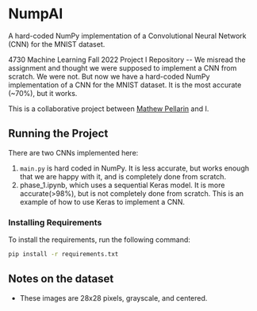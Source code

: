 # NumpAI

A hard-coded NumPy implementation of a Convolutional Neural Network (CNN) for the MNIST dataset.

4730 Machine Learning Fall 2022 Project I Repository -- We misread the assignment and thought we were supposed to implement a CNN from scratch. We were not. But now we have a hard-coded NumPy implementation of a CNN for the MNIST dataset. It is the most accurate (~70%), but it works.

This is a collaborative project between [Mathew Pellarin](https://github.com/Matp101) and I.

## Running the Project

There are two CNNs implemented here:

1. `main.py` is hard coded in NumPy. It is less accurate, but works enough that we are happy with it, and is completely done from scratch.
2. phase_1.ipynb, which uses a sequential Keras model. It is more accurate(>98%), but is not completely done from scratch. This is an example of how to use Keras to implement a CNN.

### Installing Requirements

To install the requirements, run the following command:

```bash
pip install -r requirements.txt
```

## Notes on the dataset

- These images are 28x28 pixels, grayscale, and centered.
